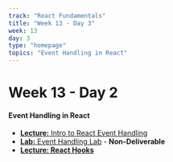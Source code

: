 ```yaml
---
track: "React Fundamentals"
title: "Week 13 - Day 3"
week: 13
day: 3
type: "homepage"
topics: "Event Handling in React"
---
```



# Week 13 - Day 2

#### Event Handling in React
- [**Lecture:** Intro to React Event Handling](/react-fundamentals/week-13/day-3/lecture-materials/event-handling-in-react/)
- [**Lab:** Event Handling Lab](/react-fundamentals/week-13/day-3/labs/react-event-handling-and-program-logic-lab/) - **Non-Deliverable**
- [**Lecture: React Hooks**](/react-fundamentals/week-13/day-3/lecture-materials/intro-to-react-hooks)


